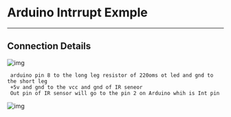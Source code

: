 # Arduino Intrrupt Exmple 

---

## Connection Details 

![img]()

```
 arduino pin 8 to the long leg resistor of 220oms ot led and gnd to the short leg
 +5v and gnd to the vcc and gnd of IR seneor 
 Out pin of IR sensor will go to the pin 2 on Arduino whih is Int pin 

```

![img]()
